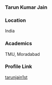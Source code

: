 ### Tarun Kumar Jain

### Location

India

### Academics

TMU, Moradabad

### Profile Link

[tarunjain1st](https://www.github.com/tarunjain1st)
